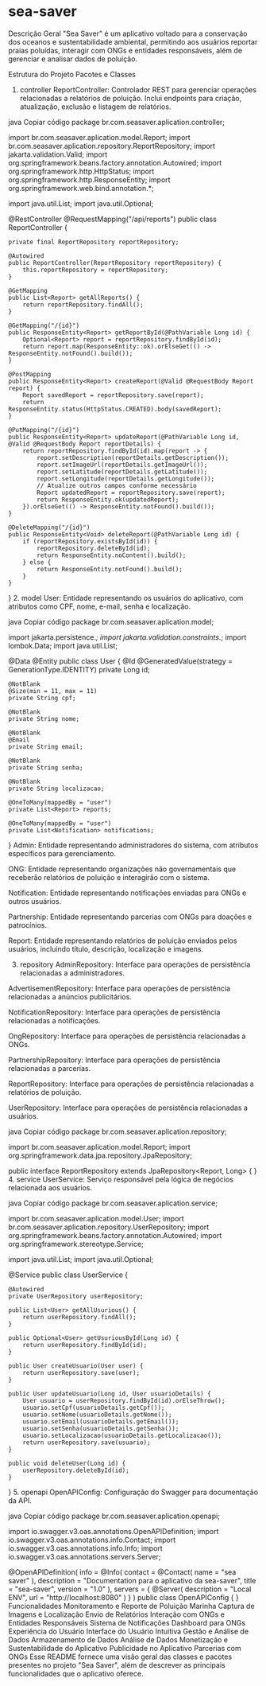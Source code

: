 # sea-saver

Descrição Geral
"Sea Saver" é um aplicativo voltado para a conservação dos oceanos e sustentabilidade ambiental, permitindo aos usuários reportar praias poluídas, interagir com ONGs e entidades responsáveis, além de gerenciar e analisar dados de poluição.

Estrutura do Projeto
Pacotes e Classes
1. controller
ReportController: Controlador REST para gerenciar operações relacionadas a relatórios de poluição. Inclui endpoints para criação, atualização, exclusão e listagem de relatórios.

java
Copiar código
package br.com.seasaver.aplication.controller;

import br.com.seasaver.aplication.model.Report;
import br.com.seasaver.aplication.repository.ReportRepository;
import jakarta.validation.Valid;
import org.springframework.beans.factory.annotation.Autowired;
import org.springframework.http.HttpStatus;
import org.springframework.http.ResponseEntity;
import org.springframework.web.bind.annotation.*;

import java.util.List;
import java.util.Optional;

@RestController
@RequestMapping("/api/reports")
public class ReportController {

    private final ReportRepository reportRepository;

    @Autowired
    public ReportController(ReportRepository reportRepository) {
        this.reportRepository = reportRepository;
    }

    @GetMapping
    public List<Report> getAllReports() {
        return reportRepository.findAll();
    }

    @GetMapping("/{id}")
    public ResponseEntity<Report> getReportById(@PathVariable Long id) {
        Optional<Report> report = reportRepository.findById(id);
        return report.map(ResponseEntity::ok).orElseGet(() -> ResponseEntity.notFound().build());
    }

    @PostMapping
    public ResponseEntity<Report> createReport(@Valid @RequestBody Report report) {
        Report savedReport = reportRepository.save(report);
        return ResponseEntity.status(HttpStatus.CREATED).body(savedReport);
    }

    @PutMapping("/{id}")
    public ResponseEntity<Report> updateReport(@PathVariable Long id, @Valid @RequestBody Report reportDetails) {
        return reportRepository.findById(id).map(report -> {
            report.setDescription(reportDetails.getDescription());
            report.setImageUrl(reportDetails.getImageUrl());
            report.setLatitude(reportDetails.getLatitude());
            report.setLongitude(reportDetails.getLongitude());
            // Atualize outros campos conforme necessário
            Report updatedReport = reportRepository.save(report);
            return ResponseEntity.ok(updatedReport);
        }).orElseGet(() -> ResponseEntity.notFound().build());
    }

    @DeleteMapping("/{id}")
    public ResponseEntity<Void> deleteReport(@PathVariable Long id) {
        if (reportRepository.existsById(id)) {
            reportRepository.deleteById(id);
            return ResponseEntity.noContent().build();
        } else {
            return ResponseEntity.notFound().build();
        }
    }
}
2. model
User: Entidade representando os usuários do aplicativo, com atributos como CPF, nome, e-mail, senha e localização.

java
Copiar código
package br.com.seasaver.aplication.model;

import jakarta.persistence.*;
import jakarta.validation.constraints.*;
import lombok.Data;
import java.util.List;

@Data
@Entity
public class User {
    @Id
    @GeneratedValue(strategy = GenerationType.IDENTITY)
    private Long id;

    @NotBlank
    @Size(min = 11, max = 11)
    private String cpf;

    @NotBlank
    private String nome;

    @NotBlank
    @Email
    private String email;

    @NotBlank
    private String senha;

    @NotBlank
    private String localizacao;

    @OneToMany(mappedBy = "user")
    private List<Report> reports;

    @OneToMany(mappedBy = "user")
    private List<Notification> notifications;
}
Admin: Entidade representando administradores do sistema, com atributos específicos para gerenciamento.

ONG: Entidade representando organizações não governamentais que receberão relatórios de poluição e interagirão com o sistema.

Notification: Entidade representando notificações enviadas para ONGs e outros usuários.

Partnership: Entidade representando parcerias com ONGs para doações e patrocínios.

Report: Entidade representando relatórios de poluição enviados pelos usuários, incluindo título, descrição, localização e imagens.

3. repository
AdminRepository: Interface para operações de persistência relacionadas a administradores.

AdvertisementRepository: Interface para operações de persistência relacionadas a anúncios publicitários.

NotificationRepository: Interface para operações de persistência relacionadas a notificações.

OngRepository: Interface para operações de persistência relacionadas a ONGs.

PartnershipRepository: Interface para operações de persistência relacionadas a parcerias.

ReportRepository: Interface para operações de persistência relacionadas a relatórios de poluição.

UserRepository: Interface para operações de persistência relacionadas a usuários.

java
Copiar código
package br.com.seasaver.aplication.repository;

import br.com.seasaver.aplication.model.Report;
import org.springframework.data.jpa.repository.JpaRepository;

public interface ReportRepository extends JpaRepository<Report, Long> {
}
4. service
UserService: Serviço responsável pela lógica de negócios relacionada aos usuários.

java
Copiar código
package br.com.seasaver.aplication.service;

import br.com.seasaver.aplication.model.User;
import br.com.seasaver.aplication.repository.UserRepository;
import org.springframework.beans.factory.annotation.Autowired;
import org.springframework.stereotype.Service;

import java.util.List;
import java.util.Optional;

@Service
public class UserService {

    @Autowired
    private UserRepository userRepository;

    public List<User> getAllUsurious() {
        return userRepository.findAll();
    }

    public Optional<User> getUsuriousById(Long id) {
        return userRepository.findById(id);
    }

    public User createUsuario(User user) {
        return userRepository.save(user);
    }

    public User updateUsuario(Long id, User usuarioDetails) {
        User usuario = userRepository.findById(id).orElseThrow();
        usuario.setCpf(usuarioDetails.getCpf());
        usuario.setNome(usuarioDetails.getNome());
        usuario.setEmail(usuarioDetails.getEmail());
        usuario.setSenha(usuarioDetails.getSenha());
        usuario.setLocalizacao(usuarioDetails.getLocalizacao());
        return userRepository.save(usuario);
    }

    public void deleteUser(Long id) {
        userRepository.deleteById(id);
    }
}
5. openapi
OpenAPIConfig: Configuração do Swagger para documentação da API.

java
Copiar código
package br.com.seasaver.aplication.openapi;

import io.swagger.v3.oas.annotations.OpenAPIDefinition;
import io.swagger.v3.oas.annotations.info.Contact;
import io.swagger.v3.oas.annotations.info.Info;
import io.swagger.v3.oas.annotations.servers.Server;

@OpenAPIDefinition(
        info = @Info(
                contact = @Contact(
                        name = "sea saver"
                ),
                description = "Documentation para o aplicativo da sea-saver",
                title = "sea-saver",
                version = "1.0"
        ),
        servers = {
                @Server(
                        description = "Local ENV",
                        url = "http://localhost:8080"
                )
        }
)
public class OpenAPIConfig {
}
Funcionalidades
Monitoramento e Reporte de Poluição Marinha
Captura de Imagens e Localização
Envio de Relatórios
Interação com ONGs e Entidades Responsáveis
Sistema de Notificações
Dashboard para ONGs
Experiência do Usuário
Interface do Usuário Intuitiva
Gestão e Análise de Dados
Armazenamento de Dados
Análise de Dados
Monetização e Sustentabilidade do Aplicativo
Publicidade no Aplicativo
Parcerias com ONGs
Esse README fornece uma visão geral das classes e pacotes presentes no projeto "Sea Saver", além de descrever as principais funcionalidades que o aplicativo oferece.






